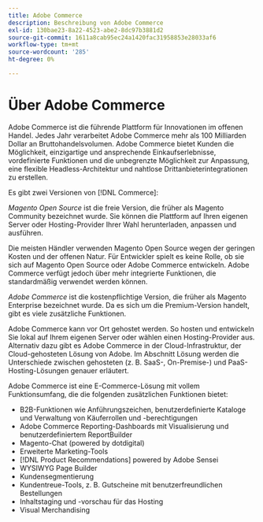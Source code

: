 ```yaml
---
title: Adobe Commerce
description: Beschreibung von Adobe Commerce
exl-id: 130bae23-8a22-4523-abe2-8dc97b3881d2
source-git-commit: 1611a8cab95ec24a1420fac31958853e28033af6
workflow-type: tm+mt
source-wordcount: '285'
ht-degree: 0%

---
```


# Über Adobe Commerce

Adobe Commerce ist die führende Plattform für Innovationen im offenen Handel. Jedes Jahr verarbeitet Adobe Commerce mehr als 100 Milliarden Dollar an Bruttohandelsvolumen. Adobe Commerce bietet Kunden die Möglichkeit, einzigartige und ansprechende Einkaufserlebnisse, vordefinierte Funktionen und die unbegrenzte Möglichkeit zur Anpassung, eine flexible Headless-Architektur und nahtlose Drittanbieterintegrationen zu erstellen.

Es gibt zwei Versionen von [!DNL Commerce]:

_Magento Open Source_ ist die freie Version, die früher als Magento Community bezeichnet wurde. Sie können die Plattform auf Ihren eigenen Server oder Hosting-Provider Ihrer Wahl herunterladen, anpassen und ausführen.

Die meisten Händler verwenden Magento Open Source wegen der geringen Kosten und der offenen Natur. Für Entwickler spielt es keine Rolle, ob sie sich auf Magento Open Source oder Adobe Commerce entwickeln. Adobe Commerce verfügt jedoch über mehr integrierte Funktionen, die standardmäßig verwendet werden können.

_Adobe Commerce_ ist die kostenpflichtige Version, die früher als Magento Enterprise bezeichnet wurde. Da es sich um die Premium-Version handelt, gibt es viele zusätzliche Funktionen.

Adobe Commerce kann vor Ort gehostet werden. So hosten und entwickeln Sie lokal auf Ihrem eigenen Server oder wählen einen Hosting-Provider aus. Alternativ dazu gibt es Adobe Commerce in der Cloud-Infrastruktur, der Cloud-gehosteten Lösung von Adobe. Im Abschnitt Lösung werden die Unterschiede zwischen gehosteten (z. B. SaaS-, On-Premise-) und PaaS-Hosting-Lösungen genauer erläutert.

Adobe Commerce ist eine E-Commerce-Lösung mit vollem Funktionsumfang, die die folgenden zusätzlichen Funktionen bietet:

- B2B-Funktionen wie Anführungszeichen, benutzerdefinierte Kataloge und Verwaltung von Käuferrollen und -berechtigungen
- Adobe Commerce Reporting-Dashboards mit Visualisierung und benutzerdefiniertem ReportBuilder
- Magento-Chat (powered by dotdigital)
- Erweiterte Marketing-Tools
- [!DNL Product Recommendations] powered by Adobe Sensei
- WYSIWYG Page Builder
- Kundensegmentierung
- Kundentreue-Tools, z. B. Gutscheine mit benutzerfreundlichen Bestellungen
- Inhaltstaging und -vorschau für das Hosting
- Visual Merchandising
